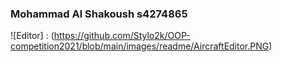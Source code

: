### Mohammad Al Shakoush s4274865
![Editor] : (https://github.com/Stylo2k/OOP-competition2021/blob/main/images/readme/AircraftEditor.PNG)
